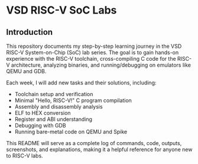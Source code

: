 # VSD RISC-V SoC Labs

## Introduction

This repository documents my step-by-step learning journey in the VSD RISC-V System-on-Chip (SoC) lab series. The goal is to gain hands-on experience with the RISC-V toolchain, cross-compiling C code for the RISC-V architecture, analyzing binaries, and running/debugging on emulators like QEMU and GDB.

Each week, I will add new tasks and their solutions, including:
- Toolchain setup and verification
- Minimal "Hello, RISC-V!" C program compilation
- Assembly and disassembly analysis
- ELF to HEX conversion
- Register and ABI understanding
- Debugging with GDB
- Running bare-metal code on QEMU and Spike

This README will serve as a complete log of commands, code, outputs, screenshots, and explanations, making it a helpful reference for anyone new to RISC-V labs.


